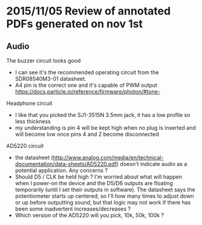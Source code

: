 2015/11/05 Review of annotated PDFs generated on nov 1st
========================================================

Audio
-----
The buzzer circuit looks good
* I can see it's the recommended operating circuit from the SDR08540M3-01 datasheet.
* A4 pin is the correct one and it's capable of PWM output https://docs.particle.io/reference/firmware/photon/#tone-

Headphone circuit
* I like that you picked the SJ1-3515N 3.5mm jack, it has a low profile so less thickness
* my understanding is pin 4 will be kept high when no plug is inserted and will become low once pins 4 and 2 become disconnected

AD5220 circuit
* the datasheet (http://www.analog.com/media/en/technical-documentation/data-sheets/AD5220.pdf) doesn't indicate audio as a potential application. Any concerns ?
* Should D5 / CLK be held high ? I'm worried about what will happen when I power-on the device and the D5/D6 outputs are floating temporarily (until I set their outputs in software). The datasheet says the potentiometer starts up centered, so I'll how many times to adjust down or up before outputting sound, but that logic may not work if there has been some inadvertent increases/decreases ?
* Which version of the AD5220 will you pick, 10k, 50k, 100k ?


